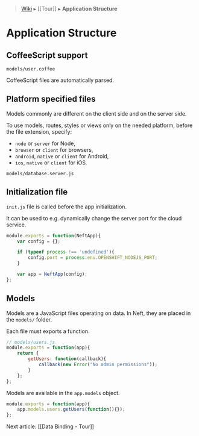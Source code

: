> [Wiki](Home) ▸ [[Tour]] ▸ **Application Structure**

Application Structure
===

CoffeeScript support
---

```text
models/user.coffee
```

CoffeeScript files are automatically parsed.

Platform specified files
---

Models commonly are different on the client side and on the server side.

To use models, routes, styles or views only on the needed platform, before the file extension, specify:
- `node` or `server` for Node,
- `browser` or `client` for browsers,
- `android`, `native` or `client` for Android,
- `ios`, `native` or `client` for iOS.

```text
models/database.server.js
```

Initialization file
---

`init.js` file is called before the app initialization.

It can be used to e.g. dynamically change the server port for the cloud service.

```javascript
module.exports = function(NeftApp){
    var config = {};

    if (typeof process !== 'undefined'){
        config.port = process.env.OPENSHIFT_NODEJS_PORT;
    }

    var app = NeftApp(config);
};
```

Models
---

Models are a JavaScript files operating on data.
In Neft, they are placed in the `models/` folder.

Each file must exports a function.

```javascript
// models/users.js
module.exports = function(app){
    return {
        getUsers: function(callback){
            callback(new Error("No admin permissions"));
        }
    };
};
```

Models are available in the `app.models` object.

```javascript
module.exports = function(app){
    app.models.users.getUsers(function(){});
};
```

Next article: [[Data Binding - Tour]]
